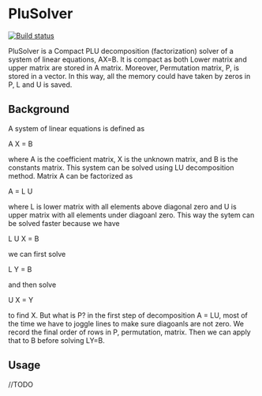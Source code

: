 # PluSolver

[![Build status](https://dev.azure.com/sorushkh/BuildPluSolver/_apis/build/status/BuildPluSolver-CI)](https://dev.azure.com/sorushkh/BuildPluSolver/_build/latest?definitionId=5)


PluSolver is a Compact PLU decomposition (factorization) solver of a system of linear equations, AX=B. 
It is compact as both Lower matrix and upper matrix are stored in A matrix. Moreover, Permutation matrix, P, is stored in a vector. 
In this way, all the memory could have taken by zeros in P, L and U is saved. 

## Background

A system of linear equations is defined as 

A X = B 

where A is the coefficient matrix, X is the unknown matrix, and B is the constants matrix. This system can be solved using LU decomposition method. Matrix A can be factorized as 

A = L U 

where L is lower matrix with all elements above diagonal zero and U is upper matrix with all elements under diagoanl zero. This way the sytem can be solved faster because we have

L U X = B

we can first solve

L Y = B

and then solve

U X = Y

to find X. But what is P? in the first step of decomposition A = LU, most of the time we have to joggle lines to make sure diagoanls are not zero. We record the final order of rows in P, permutation, matrix. Then we can apply that to B before solving LY=B.  

## Usage

//TODO



